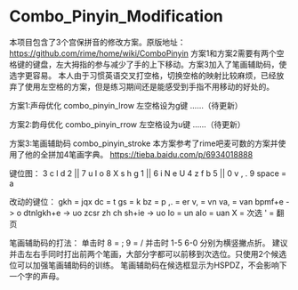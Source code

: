 # Combo_Pinyin_Modification
本项目包含了3个宫保拼音的修改方案。原版地址：https://github.com/rime/home/wiki/ComboPinyin
方案1和方案2需要有两个空格键的键盘，左大拇指的参与减少了手的上下移动。方案3加入了笔画辅助码，使选字更容易。
本人由于习惯英语交叉打空格，切换空格的映射比较麻烦，已经放弃了使用左空格的方案，但是练习期间还是能感受到手指不用移动的好处的。

方案1:声母优化 combo_pinyin_lrow
左空格设为g键
……（待更新）

方案2:韵母优化 combo_pinyin_rrow
左空格设为u键
……（待更新）

方案3:笔画辅助码 combo_pinyin_stroke
本方案参考了rime吧麦可数的方案并使用了他的全拼加4笔画字典。
https://tieba.baidu.com/p/6934018888

键位图：
3 c l d 2 || 7 u I o 8
X s h g 1 || 6 i N e U
4 z f b 5 || 0 v , . 9
space = a

改动的键位：
gkh = jqx
dc = t
gs = k
bz = p
,. = er
v, = vn
va, = van
bpmf+e -> o
dtnlgkh+e -> uo
zcsr zh ch sh+ie -> uo
Io = un
aIo = uan
X = 次选
' = 翻页

笔画辅助码的打法：
单击时 8 = ; 9 = /
并击时 1-5 6-0 分别为横竖撇点折。
建议并击左右手同时打出前两个笔画，大部分字都可以前移到次选位。只使用2个候选位可以加强笔画辅助码的训练。
笔画辅助码在候选框显示为HSPDZ，不会影响下一个字的声母。

